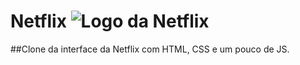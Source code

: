 # Netflix ![Logo da Netflix](https://www.google.com/url?sa=i&url=https%3A%2F%2Flogosmarcas.net%2Fnetflix-logo%2F&psig=AOvVaw0f7zi0AvU2MT7u0Y0pHWbt&ust=1627051961365000&source=images&cd=vfe&ved=0CAsQjRxqFwoTCKjIiIT39vECFQAAAAAdAAAAABAD)
##Clone da interface da Netflix com HTML, CSS e um pouco de JS.

